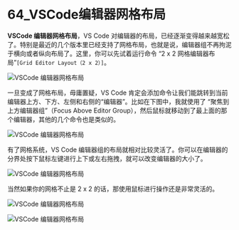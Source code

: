 # 64_VSCode编辑器网格布局

**VSCode 编辑器网格布局**，VS Code 对编辑器的布局，已经逐渐变得越来越宽松了。特别是最近的几个版本里已经支持了网格布局，也就是说，编辑器组不再拘泥于横向或者纵向布局了。这里，你可以先试着运行命令 “2 x 2 网格编辑器布局”`[Grid Editor Layout（2 x 2）]`。

![VSCode 编辑器网格布局](https://img.geek-docs.com/vscode/editor/editor-9.gif)

一旦变成了网格布局，毋庸置疑，VS Code 肯定会添加命令让我们能跳转到当前编辑器上方、下方、左侧和右侧的“编辑器”。比如在下图中，我就使用了 “聚焦到上方编辑器组”（Focus Above Editor Group），然后鼠标就移动到了最上面的那个编辑器，其他的几个命令也是类似的。

![VSCode 编辑器网格布局](https://img.geek-docs.com/vscode/editor/editor-10.gif)

有了网格系统，VS Code 编辑器组的布局就相对比较灵活了。你可以在编辑器的分界处按下鼠标左键进行上下或左右拖拽，就可以改变编辑器的大小了。

![VSCode 编辑器网格布局](https://img.geek-docs.com/vscode/editor/editor-11.gif)

当然如果你的网格不止是 2 x 2 的话，那使用鼠标进行操作还是非常灵活的。

![VSCode 编辑器网格布局](https://img.geek-docs.com/vscode/editor/editor-12.png)

![VSCode 编辑器网格布局](https://img.geek-docs.com/vscode/editor/editor-13.gif)